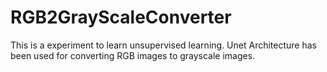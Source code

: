# RGB2GrayScaleConverter
 This is a experiment to learn unsupervised learning. 
Unet Architecture has been used for converting RGB images to grayscale images.
